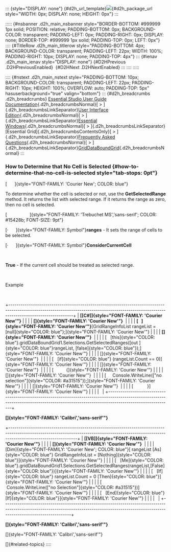 ::: {style="DISPLAY: none"}
[](ms-xhelp:///?Id=d2h_url_template){#d2h_url_template}![](!package_url!){#d2h_package_url style="WIDTH: 0px; DISPLAY: none; HEIGHT: 0px"}
:::

::::: {#nsbanner .d2h_main_nsbanner style="BORDER-BOTTOM: #999999 1px solid; POSITION: relative; PADDING-BOTTOM: 0px; BACKGROUND-COLOR: transparent; PADDING-LEFT: 0px; PADDING-RIGHT: 0px; DISPLAY: none; BORDER-TOP: #999999 1px solid; PADDING-TOP: 0px; LEFT: 0px"}
:::: {#TitleRow .d2h_main_titlerow style="PADDING-BOTTOM: 4px; BACKGROUND-COLOR: transparent; PADDING-LEFT: 22px; WIDTH: 100%; PADDING-RIGHT: 10px; DISPLAY: none; PADDING-TOP: 4px"}
::: {#ienav .d2h_main_ienav style="DISPLAY: none"}
[](ms-xhelp:///?Id=3a9c5b7d-486a-4f8e-bbc1-e21b137641c2){#D2HPrevious .D2HPreviousEnabled}  [](ms-xhelp:///?Id=b78f7c48-b29d-4acc-8693-30555fa2e6eb){#D2HNext .D2HNextEnabled}
:::
::::
:::::

:::: {#nstext .d2h_main_nstext style="PADDING-BOTTOM: 10px; BACKGROUND-COLOR: transparent; PADDING-LEFT: 22px; PADDING-RIGHT: 10px; HEIGHT: 100%; OVERFLOW: auto; PADDING-TOP: 5px" hasuserbackground="true" valign="bottom"}
::: {#d2h_breadcrumbs .d2h_breadcrumbs}
[Essential Studio User Guide Documentation](ms-xhelp:///?Id=12457748-09e3-4d74-a240-8e049cedf030){.d2h_breadcrumbsNormal}[ \> ]{.d2h_breadcrumbsLinkSeparator}[User Interface Edition](ms-xhelp:///?Id=c29296b7-531c-413b-a0ec-488ca1f7f669){.d2h_breadcrumbsNormal}[ \> ]{.d2h_breadcrumbsLinkSeparator}[Essential Windows](ms-xhelp:///?Id=e60759d8-47a4-4570-9d7a-16a68d63f2ea){.d2h_breadcrumbsNormal}[ \> ]{.d2h_breadcrumbsLinkSeparator}[Essential Grid]{.d2h_breadcrumbsContentsOnly}[ \> ]{.d2h_breadcrumbsLinkSeparator}[Frequently Asked Questions](ms-xhelp:///?Id=28ff22ed-2523-4bf9-8f6c-4d94f7bcabcc){.d2h_breadcrumbsNormal}[ \> ]{.d2h_breadcrumbsLinkSeparator}[GridDataBoundGrid](ms-xhelp:///?Id=30fe9928-71fa-4ef0-b646-e928f383ee64){.d2h_breadcrumbsNormal}
:::

### How to Determine that No Cell is Selected {#how-to-determine-that-no-cell-is-selected style="tab-stops: 0pt"}

[      ]{style="FONT-FAMILY: 'Courier New'; COLOR: blue"}

To determine whether the cell is selected or not, use the **GetSelectedRange** method. It returns the list with selected range. If it returns the range as zero, then no cell is selected.

[                  ]{style="FONT-FAMILY: 'Trebuchet MS','sans-serif'; COLOR: #15428b; FONT-SIZE: 9pt"}

[·      ]{style="FONT-FAMILY: Symbol"}**ranges** - It sets the range of cells to be selected.

[·      ]{style="FONT-FAMILY: Symbol"}**ConsiderCurrentCell**

 

**True** - If the current cell should be treated as selected range.

 

Example

 

+-------------------------------------------------------------------------------------------------------------------------------------------------------------------------------------------+
| **[\[C#\]]{style="FONT-FAMILY: 'Courier New'"}**                                                                                                                                          |
|                                                                                                                                                                                           |
| **[]{style="FONT-FAMILY: 'Courier New'"}**                                                                                                                                                |
|                                                                                                                                                                                           |
| **[   ]{style="FONT-FAMILY: 'Courier New'"}**[GridRangeInfoList rangeList = [null]{style="COLOR: blue"};]{style="FONT-FAMILY: 'Courier New'"}                                             |
|                                                                                                                                                                                           |
| **[]{style="FONT-FAMILY: 'Courier New'"}**                                                                                                                                                |
|                                                                                                                                                                                           |
| [   [this]{style="COLOR: blue"}.gridDataBoundGrid1.Selections.GetSelectedRanges([out ]{style="COLOR: blue"}rangeList, [false]{style="COLOR: blue"});]{style="FONT-FAMILY: 'Courier New'"} |
|                                                                                                                                                                                           |
| []{style="FONT-FAMILY: 'Courier New'"}                                                                                                                                                    |
|                                                                                                                                                                                           |
| [   [if]{style="COLOR: blue"} (rangeList.Count == 0)]{style="FONT-FAMILY: 'Courier New'"}                                                                                                 |
|                                                                                                                                                                                           |
| []{style="FONT-FAMILY: 'Courier New'"}                                                                                                                                                    |
|                                                                                                                                                                                           |
| [          {]{style="FONT-FAMILY: 'Courier New'"}                                                                                                                                         |
|                                                                                                                                                                                           |
| []{style="FONT-FAMILY: 'Courier New'"}                                                                                                                                                    |
|                                                                                                                                                                                           |
| [     Console.WriteLine([\"no selection\"]{style="COLOR: #a31515"});]{style="FONT-FAMILY: 'Courier New'"}                                                                                 |
|                                                                                                                                                                                           |
| []{style="FONT-FAMILY: 'Courier New'"}                                                                                                                                                    |
|                                                                                                                                                                                           |
| [           }]{style="FONT-FAMILY: 'Courier New'"}                                                                                                                                        |
|                                                                                                                                                                                           |
|                                                                                                                                                                                           |
+-------------------------------------------------------------------------------------------------------------------------------------------------------------------------------------------+

**[]{style="FONT-FAMILY: 'Calibri','sans-serif'"}** 

+---------------------------------------------------------------------------------------------------------------------------------------------------------------------------------------------+
| **[\[VB\]]{style="FONT-FAMILY: 'Courier New'"}**                                                                                                                                            |
|                                                                                                                                                                                             |
| **[]{style="FONT-FAMILY: 'Courier New'"}**                                                                                                                                                  |
|                                                                                                                                                                                             |
|         [Dim]{style="FONT-FAMILY: 'Courier New'; COLOR: blue"}[ rangeList [As]{style="COLOR: blue"} GridRangeInfoList = [Nothing]{style="COLOR: blue"}]{style="FONT-FAMILY: 'Courier New'"} |
|                                                                                                                                                                                             |
| [   [Me]{style="COLOR: blue"}.gridDataBoundGrid1.Selections.GetSelectedRanges(rangeList,[False]{style="COLOR: blue"})]{style="FONT-FAMILY: 'Courier New'"}                                  |
|                                                                                                                                                                                             |
| [   [If]{style="COLOR: blue"} rangeList.Count = 0 [Then]{style="COLOR: blue"}]{style="FONT-FAMILY: 'Courier New'"}                                                                          |
|                                                                                                                                                                                             |
| [             Console.WriteLine([\"no Selection\"]{style="COLOR: #a31515"})]{style="FONT-FAMILY: 'Courier New'"}                                                                            |
|                                                                                                                                                                                             |
| [   [End]{style="COLOR: blue"} [If]{style="COLOR: blue"}]{style="FONT-FAMILY: 'Courier New'"}                                                                                               |
|                                                                                                                                                                                             |
|                                                                                                                                                                                             |
+---------------------------------------------------------------------------------------------------------------------------------------------------------------------------------------------+

**[]{style="FONT-FAMILY: 'Calibri','sans-serif'"}** 

[]{style="FONT-FAMILY: 'Calibri','sans-serif'"} 

[]{#related-topics}
::::
